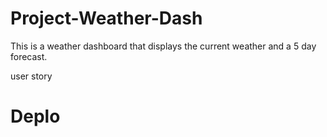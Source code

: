 # Project-Weather-Dash
This is a weather dashboard that displays the current weather and a 5 day forecast.

user story

# Deplo
